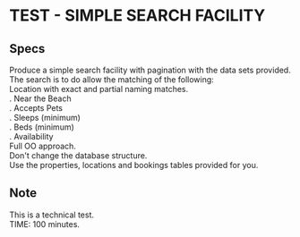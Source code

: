 # TEST - SIMPLE SEARCH FACILITY #

Specs
-----
Produce a simple search facility with pagination with the data sets provided.<br/>
The search is to do allow the matching of the following:<br/>
Location with exact and partial naming matches.<br/>
. Near the Beach<br/>
. Accepts Pets<br/>
. Sleeps (minimum)<br/>
. Beds (minimum)<br/>
. Availability<br/>
Full OO approach.<br/>
Don't change the database structure.<br/>
Use the properties, locations and bookings tables provided for you.

Note
----
This is a technical test.<br/>TIME: 100 minutes.